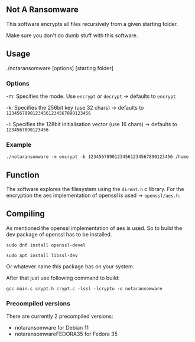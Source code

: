 ## Not A Ransomware

This software encrypts all files recursively from a given starting folder.

Make sure you don't do dumb stuff with this software.

## Usage
./notaransomware [options] [starting folder]

### Options

-m: Specifies the mode. Use `encrypt` or `decrypt` -> defaults to `encrypt`

-k: Specifies the 256bit key (use 32 chars) -> defaults to `12345678901234561234567890123456`

-i: Specifies the 128bit initialisation vector (use 16 chars) -> defaults to `1234567890123456`

### Example 
`./notaransomware -m encrypt -k 12345678901234561234567890123456 /home`

## Function

The software explores the filesystem using the `dirent.h` c library.
For the encryption the aes implementation of openssl is used -> `openssl/aes.h`.

## Compiling

As mentioned the openssl implementation of aes is used. So to build the dev package of openssl has to be installed.

`sudo dnf install openssl-devel`

`sudo apt install libssl-dev`

Or whatever name this package has on your system.

After that just use following command to build:

`gcc main.c crypt.h crypt.c -lssl -lcrypto -o notaransomware`

### Precompiled versions
There are currently 2 precompiled versions:
* notaransomware for Debian 11
* notaransomwareFEDORA35 for Fedora 35
